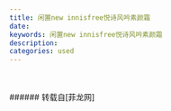 ```yaml
---
title: 闲置new innisfree悦诗风吟素颜霜
date: 
keywords: 闲置new innisfree悦诗风吟素颜霜
description: 
categories: used
---
```

<td class="t_f" id="postmessage_1370834">

<br/>
<img alt="" border="0" class="zoom" data-cf-modified-8d0446f0bc280fb5d3550ff2-="" file="http://www.flw.ph/data/appbyme/upload/image/201805/28/fk72OVaCvPjt.jpg" id="aimg_TvLAL" lazyloadthumb="1" onclick="" onmouseover="" src="http://www.flw.ph/data/appbyme/upload/image/201805/28/fk72OVaCvPjt.jpg"/><br/>
<br/>
</td>
###### 转载自[菲龙网]